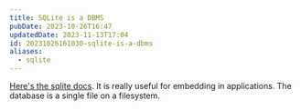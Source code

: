 ```yaml
---
title: SQLite is a DBMS
pubDate: 2023-10-26T16:47
updatedDate: 2023-11-13T17:04
id: 20231026161030-sqlite-is-a-dbms
aliases:
  - sqlite
---
```


[Here's the sqlite docs](https://www.sqlite.org/index.html). It is really useful for embedding in applications. The database is a single file on a filesystem.
